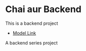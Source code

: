 # Chai aur Backend

This is a backend project
- [Model Link](https://app.eraser.io/workspace/YtPqZ1VogxGy1jzIDkzj)

A backend series project

